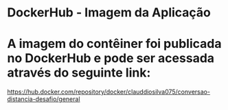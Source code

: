 # DockerHub - Imagem da Aplicação

# A imagem do contêiner foi publicada no DockerHub e pode ser acessada através do seguinte link:

https://hub.docker.com/repository/docker/clauddiosilva075/conversao-distancia-desafio/general